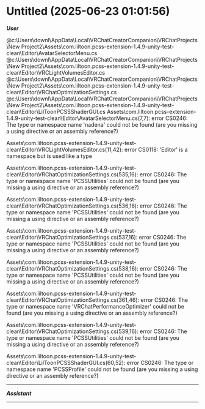 <!-- Generated by SpecStory -->

# Untitled (2025-06-23 01:01:56)

_**User**_

@c:\Users\downl\AppData\Local\VRChatCreatorCompanion\VRChatProjects\New Project2\Assets\com.liltoon.pcss-extension-1.4.9-unity-test-clean\Editor\AvatarSelectorMenu.cs @c:\Users\downl\AppData\Local\VRChatCreatorCompanion\VRChatProjects\New Project2\Assets\com.liltoon.pcss-extension-1.4.9-unity-test-clean\Editor\VRCLightVolumesEditor.cs @c:\Users\downl\AppData\Local\VRChatCreatorCompanion\VRChatProjects\New Project2\Assets\com.liltoon.pcss-extension-1.4.9-unity-test-clean\Editor\VRChatOptimizationSettings.cs @c:\Users\downl\AppData\Local\VRChatCreatorCompanion\VRChatProjects\New Project2\Assets\com.liltoon.pcss-extension-1.4.9-unity-test-clean\Editor\LilToonPCSSShaderGUI.cs Assets\com.liltoon.pcss-extension-1.4.9-unity-test-clean\Editor\AvatarSelectorMenu.cs(7,7): error CS0246: The type or namespace name 'nadena' could not be found (are you missing a using directive or an assembly reference?)

Assets\com.liltoon.pcss-extension-1.4.9-unity-test-clean\Editor\VRCLightVolumesEditor.cs(11,42): error CS0118: 'Editor' is a namespace but is used like a type

Assets\com.liltoon.pcss-extension-1.4.9-unity-test-clean\Editor\VRChatOptimizationSettings.cs(535,16): error CS0246: The type or namespace name 'PCSSUtilities' could not be found (are you missing a using directive or an assembly reference?)

Assets\com.liltoon.pcss-extension-1.4.9-unity-test-clean\Editor\VRChatOptimizationSettings.cs(536,16): error CS0246: The type or namespace name 'PCSSUtilities' could not be found (are you missing a using directive or an assembly reference?)

Assets\com.liltoon.pcss-extension-1.4.9-unity-test-clean\Editor\VRChatOptimizationSettings.cs(537,16): error CS0246: The type or namespace name 'PCSSUtilities' could not be found (are you missing a using directive or an assembly reference?)

Assets\com.liltoon.pcss-extension-1.4.9-unity-test-clean\Editor\VRChatOptimizationSettings.cs(538,16): error CS0246: The type or namespace name 'PCSSUtilities' could not be found (are you missing a using directive or an assembly reference?)

Assets\com.liltoon.pcss-extension-1.4.9-unity-test-clean\Editor\VRChatOptimizationSettings.cs(361,46): error CS0246: The type or namespace name 'VRChatPerformanceOptimizer' could not be found (are you missing a using directive or an assembly reference?)

Assets\com.liltoon.pcss-extension-1.4.9-unity-test-clean\Editor\VRChatOptimizationSettings.cs(539,16): error CS0246: The type or namespace name 'PCSSUtilities' could not be found (are you missing a using directive or an assembly reference?)

Assets\com.liltoon.pcss-extension-1.4.9-unity-test-clean\Editor\LilToonPCSSShaderGUI.cs(60,52): error CS0246: The type or namespace name 'PCSSProfile' could not be found (are you missing a using directive or an assembly reference?)



---

_**Assistant**_



---

